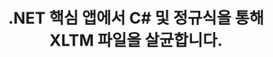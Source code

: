 ---
############################# Static ############################
layout: "auto-gen-gist"
draft: false
path: "ko/redaction/net/regex/xltm"
otherformats: CSV DOC DOCM DOCX DOT DOTM DOTX PDF POT POTM PPS PPSM PPSX PPT PPTM PPTX RTF XLS XLSM XLSX XLT XLTX  

############################# Head ############################
head_title: ".NET 코어를 통해 정규식을 사용하여 XLTM 문서 수정"
head_description: "다양한 형식의 문서에서 정규식을 사용하여 민감한 정보를 수정합니다."

############################# Header ############################
title: ".NET 핵심 앱에서 C# 및 정규식을 통해 XLTM 파일을 살균합니다."
description: "Office 및 OpenOffice 문서, 스프레드시트 및 프레젠테이션은 물론 Windows, Linux 및 macOS의 XLTM에서 민감한 정보를 찾아 제거합니다."

################### SubMenu/Download Button #####################
submenu:
    enable: true

############################# About ############################
about:
    enable: true
    title: ".NET API에 대한 문서 텍스트 교정"
    content: |
        메타데이터를 변경하고 주석을 제거하는 기능을 포함하여 PDF, Word, Excel, PowerPoint 문서 및 이미지에서 민감하고 분류된 정보를 삭제하기 위한 단일 형식 독립적 인터페이스입니다. GroupDocs.Redaction for .NET 도구를 사용하면 분류된 정보를 수정하고 PDF에 수정된 문서를 저장하여 모든 페이지를 래스터 이미지로 변환하거나 추가 편집을 위해 문서를 원래 형식으로 유지할 수 있습니다.

############################# Steps ############################
steps:
    enable: true
    title_left: "C#을 통해 정규식을 사용하여 XLTM에서 텍스트 수정"
    content_left: |
        [GroupDocs.Redaction](ko//redaction/net/)을 사용하면 .NET 개발자가 정규식의 모든 기능을 사용하여 몇 가지 간단한 단계로 XLTM 파일을 수정할 수 있습니다.

        *   [Redactor](https://apireference.groupdocs.com/redaction/net/groupdocs.redaction/redactor) 클래스의 인스턴스 생성 및 XLTM 파일 로드
        *   [RegexRedaction](https://apireference.groupdocs.com/redaction/net/groupdocs.redaction.redactions/regexredaction) 클래스의 인스턴스를 만들어 텍스트를 찾고 바꿉니다.
        *   RegexRedaction 객체로 [Redactor.Apply](https://apireference.groupdocs.com/redaction/net/groupdocs.redaction/redactor/methods/apply/index) 메서드를 호출합니다.
        
    title_right: "Redaction API 시작하기"
    content_right: |
        명령줄에서 ```nuget install GroupDocs.Redaction```로 설치하거나 ```Install-Package GroupDocs.Redaction```를 사용하여 Visual Studio의 패키지 관리자 콘솔을 통해 설치합니다. 
        또는 [다운로드](https://downloads.groupdocs.com/redaction/net)에서 ZIP 파일의 오프라인 MSI 설치 프로그램 또는 DLL을 가져와 프로젝트에서 수동으로 참조하세요.  
        
    code: |
        ```cs
        using (Redactor redactor = new Redactor(@"sample.xltm"))
        {
        	redactor.Apply(new RegexRedaction("\\d{2}\\s*\\d{2}[^\\d]*\\d{6}", new ReplacementOptions(System.Drawing.Color.Blue)));
        	redactor.Save();
        }
        ```

############################# Demos ############################
demos:
    enable: true
############################# About Formats ############################
about_formats:
    enable: true
############################# More Formats ############################
more_formats:
    enable: true

############################# Back to top ###############################
back_to_top:
    enable: true
---